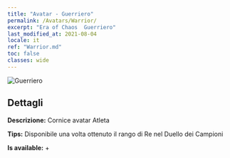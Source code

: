 ```yaml
---
title: "Avatar - Guerriero"
permalink: /Avatars/Warrior/
excerpt: "Era of Chaos  Guerriero"
last_modified_at: 2021-08-04
locale: it
ref: "Warrior.md"
toc: false
classes: wide
---
```

 ![Guerriero](/images/a/avatarFrame_1.png)

## Dettagli

 **Descrizione:** Cornice avatar Atleta 

 **Tips:** Disponibile una volta ottenuto il rango di Re nel Duello dei Campioni 

 **Is available:**  + 

